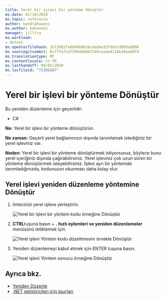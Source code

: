 ```yaml
---
title: Yerel bir işlevi bir yönteme Dönüştür
ms.date: 02/19/2019
ms.topic: reference
author: kendrahavens
ms.author: kehavens
manager: jillfra
ms.workload:
- dotnet
ms.openlocfilehash: 3572682fe68d9b0b1bc4adee537de5cd056a8906
ms.sourcegitcommit: 6cfffa72af599a9d667249caaaa411bb28ea69fd
ms.translationtype: MT
ms.contentlocale: tr-TR
ms.lasthandoff: 09/02/2020
ms.locfileid: "71301687"
---
```

# <a name="convert-a-local-function-to-a-method"></a>Yerel bir işlevi bir yönteme Dönüştür

Bu yeniden düzenleme için geçerlidir:

- C#

**Ne:** Yerel bir işlevi bir yönteme dönüştürün.

**Ne zaman:** Geçerli yerel bağlamınızın dışında tanımlamak istediğiniz bir yerel işleviniz var.

**Neden:** Yerel bir işlevi bir yönteme dönüştürmek istiyorsunuz, böylece bunu yerel içeriğiniz dışında çağırabilirsiniz. Yerel işleviniz çok uzun süren bir yönteme dönüştürmek isteyebilirsiniz. İşlevi ayrı bir yöntemde tanımladığınızda, kodunuzun okunması daha kolay olur.

## <a name="convert-local-function-to-method-refactoring"></a>Yerel işlevi yeniden düzenleme yöntemine Dönüştür

1. İmlecinizi yerel işleve yerleştirin.

    ![Yerel bir işlevi bir yöntem kodu örneğine Dönüştür](media/convert-local-function-to-method.png)

2. **CTRL**tuşuna basın + **.** **hızlı eylemleri ve yeniden düzenlemeler** menüsünü tetiklemek için.

    ![Yerel işlevi Yöntem kodu düzeltmesini örnekle Dönüştür](media/convert-local-function-to-method-codefix.png)

2. Yeniden düzenlemeyi kabul etmek için ENTER tuşuna basın.

    ![Yerel işlevi Yöntem sonucu örneğine Dönüştür](media/convert-local-function-to-method-result.png)

## <a name="see-also"></a>Ayrıca bkz.

- [Yeniden Düzenle](../refactoring-in-visual-studio.md)
- [.NET geliştiricileri için ipuçları](../csharp-developer-productivity.md)
